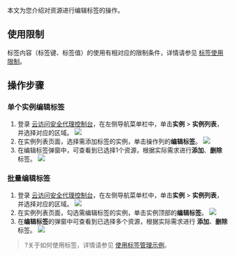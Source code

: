 本文为您介绍对资源进行编辑标签的操作。

## 使用限制

标签内容（标签键、标签值）的使用有相对应的限制条件，详情请参见  [标签使用限制](https://cloud.tencent.com/document/product/651/13354)。


## 操作步骤

### 单个实例编辑标签
1. 登录 [云访问安全代理控制台](https://console.cloud.tencent.com/casb)，在左侧导航菜单栏中，单击**实例** > **实例列表**，并选择对应的区域。
![](https://qcloudimg.tencent-cloud.cn/raw/a5739de52755da3f636914fafd062daf.png)
2. 在实例列表页面，选择需添加标签的实例，单击操作列的**编辑标签**。
![](https://qcloudimg.tencent-cloud.cn/raw/9bbb084f7d211311f28b6ff7448cfb0b.png)
3. 在编辑标签弹窗中，可查看到已选择1个资源，根据实际需求进行**添加**、**删除**标签。
![](https://main.qcloudimg.com/raw/b64057bcb1cfbdf2c7bf38d2d3bff685.jpg)

### 批量编辑标签
1. 登录 [云访问安全代理控制台](https://console.cloud.tencent.com/casb)，在左侧导航菜单栏中，单击**实例** > **实例列表**，并选择对应的区域。
![](https://qcloudimg.tencent-cloud.cn/raw/a5739de52755da3f636914fafd062daf.png)
2. 在实例列表页面，勾选需编辑标签的实例，单击实例顶部的**编辑标签**。
![](https://qcloudimg.tencent-cloud.cn/raw/43a5aadbcfd17c2ed8cba547d3656667.png)
2. 在**编辑标签**的弹窗中可查看到已选择多个资源，根据实际需求进行 **添加**、**删除**标签。
![](https://qcloudimg.tencent-cloud.cn/raw/d5181fce3f6fdbcacb7ea2bb0d05d129.png)
>?关于如何使用标签，详情请参见 [使用标签管理示例](https://cloud.tencent.com/document/product/1303/77519)。
>
